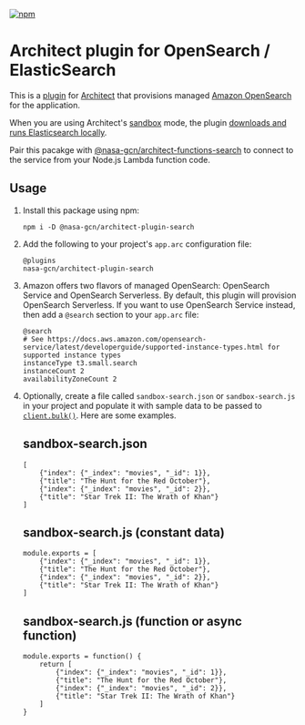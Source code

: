 [![npm](https://img.shields.io/npm/v/@nasa-gcn/architect-plugin-search)](https://www.npmjs.com/package/@nasa-gcn/architect-plugin-search)

# Architect plugin for OpenSearch / ElasticSearch

This is a [plugin](https://arc.codes/docs/en/guides/plugins/overview) for [Architect](https://arc.codes/) that provisions managed [Amazon OpenSearch](https://aws.amazon.com/opensearch-service/) for the application.

When you are using Architect's [sandbox](https://arc.codes/docs/en/reference/cli/sandbox) mode, the plugin [downloads and runs Elasticsearch locally](https://www.elastic.co/guide/en/elasticsearch/reference/current/install-elasticsearch.html#elasticsearch-install-packages).

Pair this pacakge with [@nasa-gcn/architect-functions-search](https://github.com/nasa-gcn/architect-functions-search) to connect to the service from your Node.js Lambda function code.

## Usage

1.  Install this package using npm:

        npm i -D @nasa-gcn/architect-plugin-search

2.  Add the following to your project's `app.arc` configuration file:

        @plugins
        nasa-gcn/architect-plugin-search

3.  Amazon offers two flavors of managed OpenSearch: OpenSearch Service and OpenSearch Serverless. By default, this plugin will provision OpenSearch Serverless. If you want to use OpenSearch Service instead, then add a `@search` section to your `app.arc` file:

        @search
        # See https://docs.aws.amazon.com/opensearch-service/latest/developerguide/supported-instance-types.html for supported instance types
        instanceType t3.small.search
        instanceCount 2
        availabilityZoneCount 2

4.  Optionally, create a file called `sandbox-search.json` or `sandbox-search.js` in your project and populate it with sample data to be passed to [`client.bulk()`](https://www.elastic.co/guide/en/elasticsearch/client/javascript-api/current/bulk_examples.html). Here are some examples.

    ## sandbox-search.json

        [
            {"index": {"_index": "movies", "_id": 1}},
            {"title": "The Hunt for the Red October"},
            {"index": {"_index": "movies", "_id": 2}},
            {"title": "Star Trek II: The Wrath of Khan"}
        ]

    ## sandbox-search.js (constant data)

        module.exports = [
            {"index": {"_index": "movies", "_id": 1}},
            {"title": "The Hunt for the Red October"},
            {"index": {"_index": "movies", "_id": 2}},
            {"title": "Star Trek II: The Wrath of Khan"}
        ]

    ## sandbox-search.js (function or async function)

        module.exports = function() {
            return [
                {"index": {"_index": "movies", "_id": 1}},
                {"title": "The Hunt for the Red October"},
                {"index": {"_index": "movies", "_id": 2}},
                {"title": "Star Trek II: The Wrath of Khan"}
            ]
        }
